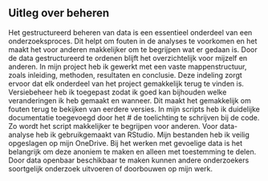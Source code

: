 ## Uitleg over beheren
Het gestructureerd beheren van data is een essentieel onderdeel van een onderzoeksproces. Dit helpt om fouten in de analyses te voorkomen en het maakt het voor anderen makkelijker om te begrijpen wat er gedaan is. Door de data gestructureerd te ordenen blijft het overzichtelijk voor mijzelf en anderen.
In mijn project heb ik gewerkt met een vaste mappenstructuur, zoals inleiding, methoden, resultaten en conclusie. Deze indeling zorgt ervoor dat elk onderdeel van het project gemakkelijk terug te vinden is.
Versiebeheer heb ik toegepast zodat ik goed kan bijhouden welke veranderingen ik heb gemaakt en wanneer. Dit maakt het gemakkelijk om fouten terug te bekijken van eerdere versies. In mijn scripts heb ik duidelijke documentatie toegevoegd door het # de toelichting te schrijven bij de code. Zo wordt het script makkelijker te begrijpen voor anderen.
Voor data-analyse heb ik gebruikgemaakt van RStudio. Mijn bestanden heb ik veilig opgeslagen op mijn OneDrive. Bij het werken met gevoelige data is het belangrijk om deze anoniem te maken en alleen met toestemming te delen.
Door data openbaar beschikbaar te maken kunnen andere onderzoekers soortgelijk onderzoek uitvoeren of doorbouwen op mijn werk.
